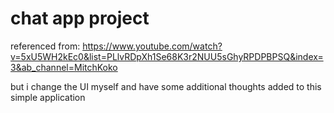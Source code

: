 # chat app project

referenced from:
https://www.youtube.com/watch?v=5xU5WH2kEc0&list=PLlvRDpXh1Se68K3r2NUU5sGhyRPDPBPSQ&index=3&ab_channel=MitchKoko

but i change the UI myself and have some additional thoughts added to this simple application
